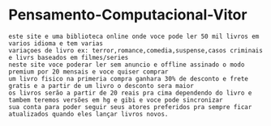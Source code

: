 # Pensamento-Computacional-Vitor
<!DOCTYPE html>
<html lang="pt-br">
<head>
    <meta charset="UTF-8">
    <meta http-equiv="X-UA-Compatible" content="IE=edge">
    <meta name="viewport" content="width=device-width, initial-scale=1.0">
    <title>Biblioteca Online</title>
</head>
<body>

    este site e uma biblioteca online onde voce pode ler 50 mil livros em varios idioma e tem varias 
    variaçoes de livro ex: terror,romance,comedia,suspense,casos criminais e livrs baseados em filmes/series 
    neste site voce poderar ler sem anuncio e offline assinado o modo premium por 20 mensais e voce quiser comprar
    um livro fisico na primeria compra ganhara 30% de desconto e frete gratis e a partir de um livro o desconto sera maior 
    os livros serão a partir de 20 reais pra cima dependendo do livro e tambem teremos versões em hg e gibi e voce pode sincronizar
    sua conta para poder seguir seus atores preferidos pra sempre ficar atualizados quando eles lançar livros novos.
</body>
</html>
</html>
